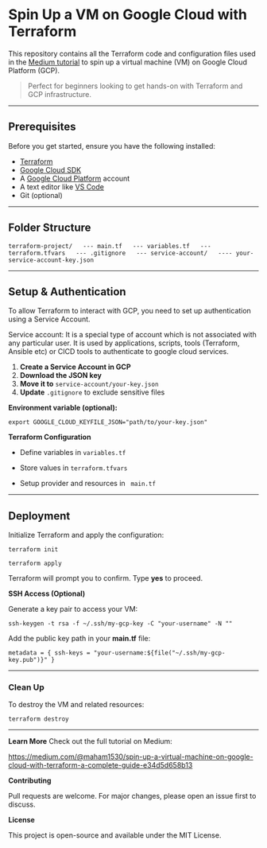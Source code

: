 # Spin Up a VM on Google Cloud with Terraform

This repository contains all the Terraform code and configuration files used in the [Medium tutorial](https://medium.com/your-article-link) to spin up a virtual machine (VM) on Google Cloud Platform (GCP).

> Perfect for beginners looking to get hands-on with Terraform and GCP infrastructure.

---

## Prerequisites

Before you get started, ensure you have the following installed:

- [Terraform](https://developer.hashicorp.com/terraform/downloads)
- [Google Cloud SDK](https://cloud.google.com/sdk/docs/install)
- A [Google Cloud Platform](https://cloud.google.com/) account
- A text editor like [VS Code](https://code.visualstudio.com/)
- Git (optional)

---

## Folder Structure

`
terraform-project/  
--- main.tf  
--- variables.tf  
--- terraform.tfvars  
--- .gitignore  
--- service-account/  
---- your-service-account-key.json
`

---

## Setup & Authentication  

To allow Terraform to interact with GCP, you need to set up authentication using a Service Account.

Service account: It is a special type of account which is not associated with any particular user. It is used by applications, scripts, tools (Terraform, Ansible etc) or CICD tools to authenticate to google cloud services.  


1. **Create a Service Account in GCP**
2. **Download the JSON key**
3. **Move it to** `service-account/your-key.json`
4. **Update** `.gitignore` to exclude sensitive files

**Environment variable (optional):**

` export GOOGLE_CLOUD_KEYFILE_JSON="path/to/your-key.json" `

**Terraform Configuration**  

- Define variables in ` variables.tf `

-  Store values in ` terraform.tfvars `

- Setup provider and resources in ` main.tf`

--- 

## Deployment
Initialize Terraform and apply the configuration:

` terraform init `  

` terraform apply `

Terraform will prompt you to confirm. Type **yes** to proceed.

**SSH Access (Optional)**  

Generate a key pair to access your VM:

` ssh-keygen -t rsa -f ~/.ssh/my-gcp-key -C "your-username" -N "" `

Add the public key path in your **main.tf** file:

`metadata = {
  ssh-keys = "your-username:${file("~/.ssh/my-gcp-key.pub")}"
}`

---

### Clean Up
To destroy the VM and related resources:


`terraform destroy`

--- 

**Learn More**
Check out the full tutorial on Medium:  

https://medium.com/@maham1530/spin-up-a-virtual-machine-on-google-cloud-with-terraform-a-complete-guide-e34d5d658b13

**Contributing**  

Pull requests are welcome. For major changes, please open an issue first to discuss.

**License**  

This project is open-source and available under the MIT License.